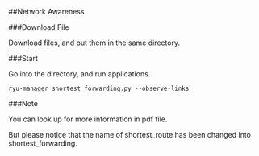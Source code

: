 ##Network Awareness

###Download File

Download files, and put them in the same directory.

###Start

Go into the directory, and run applications.

	ryu-manager shortest_forwarding.py --observe-links

###Note

You can look up for more information in pdf file.

But please notice that the name of shortest\_route has been changed into shortest\_forwarding.
